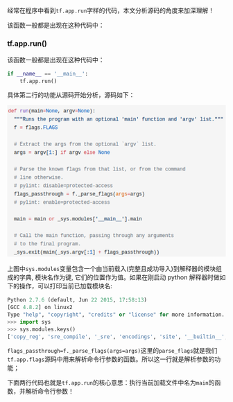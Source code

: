 ## 

经常在程序中看到`tf.app.run`字样的代码，本文分析源码的角度来加深理解！

该函数一般都是出现在这种代码中：

### tf.app.run()

该函数一般都是出现在这种代码中：

```python
if __name__ == '__main__':
    tf.app.run()
```

具体第二行的功能从源码开始分析，源码如下：

![](/assets/tf001_001.png)

上图中`sys.modules`变量包含一个由当前载入(完整且成功导入)到解释器的模块组成的字典, 模块名作为键, 它们的位置作为值。如果在刚启动 python 解释器时做如下的操作，可以打印当前已加载模块名: 

```python
Python 2.7.6 (default, Jun 22 2015, 17:58:13)
[GCC 4.8.2] on linux2
Type "help", "copyright", "credits" or "license" for more information.
>>> import sys
>>> sys.modules.keys()
['copy_reg', 'sre_compile', '_sre', 'encodings', 'site', '__builtin__', 'sysconfig', '__main__', 'encodings.encodings', 'abc', 'posixpath', '_weakrefset', 'errno', 'encodings.codecs', 'sre_constants', 're', '_abcoll', 'types', '_codecs', 'encodings.__builtin__', '_warnings', 'genericpath', 'stat', 'zipimport', '_sysconfigdata', 'warnings', 'UserDict', 'encodings.utf_8', 'sys', 'codecs', 'readline', '_sysconfigdata_nd', 'os.path', 'sitecustomize', 'signal', 'traceback', 'linecache', 'posix', 'encodings.aliases', 'exceptions', 'sre_parse', 'keyrings', 'os', '_weakref']
```

`flags_passthrough=f._parse_flags(args=args)`这里的`parse_flags`就是我们`tf.app.flags`源码中用来解析命令行参数的函数。所以这一行就是解析参数的功能；

下面两行代码也就是`tf.app.run`的核心意思：执行当前加载文件中名为`main`的函数，并解析命令行参数！
